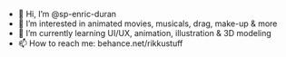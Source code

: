 - 👋 Hi, I’m @sp-enric-duran
- 👀 I’m interested in animated movies, musicals, drag, make-up & more
- 🌱 I’m currently learning UI/UX, animation, illustration & 3D modeling
- 📫 How to reach me: behance.net/rikkustuff

<!---
sp-enric-duran/sp-enric-duran is a ✨ special ✨ repository because its `README.md` (this file) appears on your GitHub profile.
You can click the Preview link to take a look at your changes.
--->
